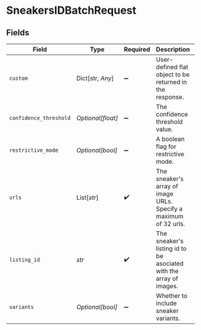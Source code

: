 # SneakersIDBatchRequest


## Fields

| Field                                                                                                                                                                                                                                                                                                     | Type                                                                                                                                                                                                                                                                                                      | Required                                                                                                                                                                                                                                                                                                  | Description                                                                                                                                                                                                                                                                                               | Example                                                                                                                                                                                                                                                                                                   |
| --------------------------------------------------------------------------------------------------------------------------------------------------------------------------------------------------------------------------------------------------------------------------------------------------------- | --------------------------------------------------------------------------------------------------------------------------------------------------------------------------------------------------------------------------------------------------------------------------------------------------------- | --------------------------------------------------------------------------------------------------------------------------------------------------------------------------------------------------------------------------------------------------------------------------------------------------------- | --------------------------------------------------------------------------------------------------------------------------------------------------------------------------------------------------------------------------------------------------------------------------------------------------------- | --------------------------------------------------------------------------------------------------------------------------------------------------------------------------------------------------------------------------------------------------------------------------------------------------------- |
| `custom`                                                                                                                                                                                                                                                                                                  | Dict[str, *Any*]                                                                                                                                                                                                                                                                                          | :heavy_minus_sign:                                                                                                                                                                                                                                                                                        | User-defined flat object to be returned in the response.                                                                                                                                                                                                                                                  | {"myCustomProp":"Hello!","myCustomValue":10}                                                                                                                                                                                                                                                              |
| `confidence_threshold`                                                                                                                                                                                                                                                                                    | *Optional[float]*                                                                                                                                                                                                                                                                                         | :heavy_minus_sign:                                                                                                                                                                                                                                                                                        | The confidence threshold value.                                                                                                                                                                                                                                                                           | 25                                                                                                                                                                                                                                                                                                        |
| `restrictive_mode`                                                                                                                                                                                                                                                                                        | *Optional[bool]*                                                                                                                                                                                                                                                                                          | :heavy_minus_sign:                                                                                                                                                                                                                                                                                        | A boolean flag for restrictive mode.                                                                                                                                                                                                                                                                      | false                                                                                                                                                                                                                                                                                                     |
| `urls`                                                                                                                                                                                                                                                                                                    | List[*str*]                                                                                                                                                                                                                                                                                               | :heavy_check_mark:                                                                                                                                                                                                                                                                                        | The sneaker's array of image URLs. Specify a maximum of 32 urls.                                                                                                                                                                                                                                          | ["https://www.shutterstock.com/shutterstock/photos/647477452/display_1500/stock-photo-urban-teenager-legs-silhouette-wearing-sneakers-647477452.jpg","https://www.shutterstock.com/shutterstock/photos/647477452/display_1500/stock-photo-urban-teenager-legs-silhouette-wearing-sneakers-647477452.jpg"] |
| `listing_id`                                                                                                                                                                                                                                                                                              | *str*                                                                                                                                                                                                                                                                                                     | :heavy_check_mark:                                                                                                                                                                                                                                                                                        | The sneaker's listing id to be asociated with the array of images.                                                                                                                                                                                                                                        | cool-sneaker-abc-123                                                                                                                                                                                                                                                                                      |
| `variants`                                                                                                                                                                                                                                                                                                | *Optional[bool]*                                                                                                                                                                                                                                                                                          | :heavy_minus_sign:                                                                                                                                                                                                                                                                                        | Whether to include sneaker variants.                                                                                                                                                                                                                                                                      | false                                                                                                                                                                                                                                                                                                     |